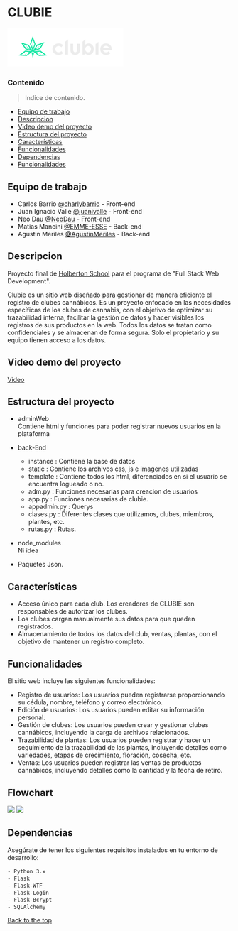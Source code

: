 # CLUBIE
<img src="back-End/static/media/Clubie_hz_col_neg.png">

### Contenido
>  Indice de contenido.

- [Equipo de trabajo](#Equipo-de-trabajo)
- [Descripcion](#Descripcion)
- [Video demo del proyecto](#video-demo-del-proyecto)
- [Estructura del proyecto](#Estructura-del-proyecto)
- [Características](#Características)
- [Funcionalidades](#Funcionalidades)
- [Dependencias](#Dependencias)
- [Funcionalidades](#Funcionalidades)

## Equipo de trabajo
- Carlos Barrio  [@charlybarrio](https://github.com/charlybarrio) - Front-end
- Juan Ignacio Valle  [@juanivalle](https://github.com/juanivalle) - Front-end
- Neo Dau  [@NeoDau](https://github.com/NeoDau) - Front-end
- Matias Mancini [@EMME-ESSE](https://github.com/EMME-ESSE) - Back-end
- Agustin Meriles  [@AgustinMeriles](https://github.com/AgustinMeriles) - Back-end

## Descripcion
Proyecto final de [Holberton School](https://www.holbertonschool.com/) para el programa de "Full Stack Web Development".

Clubie es un sitio web diseñado para gestionar de manera eficiente el registro de clubes cannábicos. Es un proyecto enfocado en las necesidades específicas de los clubes de cannabis, con el objetivo de optimizar su trazabilidad interna, facilitar la gestión de datos y hacer visibles los registros de sus productos en la web. Todos los datos se tratan como confidenciales y se almacenan de forma segura. Solo el propietario y su equipo tienen acceso a los datos.

## Video demo del proyecto
[Video](https://youtube.com/)

## Estructura del proyecto

* adminWeb<br>
  Contiene html y funciones para poder registrar nuevos usuarios en la plataforma
  
* back-End<br>
  - instance : Contiene la base de datos
  - static : Contiene los archivos css, js e imagenes utilizadas
  - template : Contiene todos los html, diferenciados en si el usuario se encuentra logueado o no.
  - adm.py : Funciones necesarias para creacion de usuarios  
  - app.py : Funciones necesarias de clubie.
  - appadmin.py : Querys
  - clases.py : Diferentes clases que utilizamos, clubes, miembros, plantes, etc.
  - rutas.py : Rutas.
    
* node_modules<br>
  Ni idea
  
* Paquetes Json.

## Características
- Acceso único para cada club. Los creadores de CLUBIE son responsables de autorizar los clubes.
- Los clubes cargan manualmente sus datos para que queden registrados.
- Almacenamiento de todos los datos del club, ventas, plantas, con el objetivo de mantener un registro completo.

## Funcionalidades
El sitio web incluye las siguientes funcionalidades:

- Registro de usuarios: Los usuarios pueden registrarse proporcionando su cédula, nombre, teléfono y correo electrónico.
- Edición de usuarios: Los usuarios pueden editar su información personal.
- Gestión de clubes: Los usuarios pueden crear y gestionar clubes cannábicos, incluyendo la carga de archivos relacionados.
- Trazabilidad de plantas: Los usuarios pueden registrar y hacer un seguimiento de la trazabilidad de las plantas, incluyendo detalles como variedades, etapas de crecimiento, floración, cosecha, etc.
- Ventas: Los usuarios pueden registrar las ventas de productos cannábicos, incluyendo detalles como la cantidad y la fecha de retiro.

## Flowchart
<img src="flow no log">
<img src="flow log">

## Dependencias
Asegúrate de tener los siguientes requisitos instalados en tu entorno de desarrollo:
````
- Python 3.x
- Flask
- Flask-WTF
- Flask-Login
- Flask-Bcrypt
- SQLAlchemy
````
[Back to the top](#clubie)

